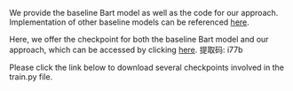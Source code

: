 
We provide the baseline Bart model as well as the code for our approach. Implementation of other baseline models can be referenced [here](https://github.com/shijx12/KQAPro_Baselines). 

Here, we offer the checkpoint for both the baseline Bart model and our approach, which can be accessed by clicking [here](https://pan.baidu.com/s/1I1XWRNJKmsFn0IwvzcSc5A).
提取码: i77b

Please click the link below to download several checkpoints involved in the train.py file.
